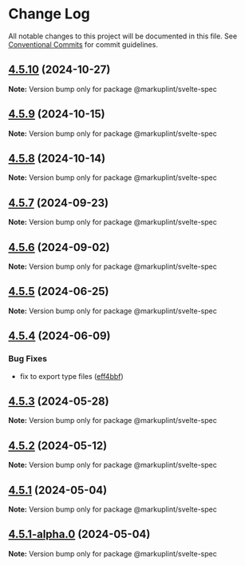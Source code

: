 # Change Log

All notable changes to this project will be documented in this file.
See [Conventional Commits](https://conventionalcommits.org) for commit guidelines.

## [4.5.10](https://github.com/markuplint/markuplint/compare/@markuplint/svelte-spec@4.5.9...@markuplint/svelte-spec@4.5.10) (2024-10-27)

**Note:** Version bump only for package @markuplint/svelte-spec





## [4.5.9](https://github.com/markuplint/markuplint/compare/@markuplint/svelte-spec@4.5.8...@markuplint/svelte-spec@4.5.9) (2024-10-15)

**Note:** Version bump only for package @markuplint/svelte-spec

## [4.5.8](https://github.com/markuplint/markuplint/compare/@markuplint/svelte-spec@4.5.7...@markuplint/svelte-spec@4.5.8) (2024-10-14)

**Note:** Version bump only for package @markuplint/svelte-spec

## [4.5.7](https://github.com/markuplint/markuplint/compare/@markuplint/svelte-spec@4.5.6...@markuplint/svelte-spec@4.5.7) (2024-09-23)

**Note:** Version bump only for package @markuplint/svelte-spec

## [4.5.6](https://github.com/markuplint/markuplint/compare/@markuplint/svelte-spec@4.5.5...@markuplint/svelte-spec@4.5.6) (2024-09-02)

**Note:** Version bump only for package @markuplint/svelte-spec

## [4.5.5](https://github.com/markuplint/markuplint/compare/@markuplint/svelte-spec@4.5.4...@markuplint/svelte-spec@4.5.5) (2024-06-25)

**Note:** Version bump only for package @markuplint/svelte-spec

## [4.5.4](https://github.com/markuplint/markuplint/compare/@markuplint/svelte-spec@4.5.3...@markuplint/svelte-spec@4.5.4) (2024-06-09)

### Bug Fixes

- fix to export type files ([eff4bbf](https://github.com/markuplint/markuplint/commit/eff4bbfd127574809dc5e15d7cafe87699758ee0))

## [4.5.3](https://github.com/markuplint/markuplint/compare/@markuplint/svelte-spec@4.5.2...@markuplint/svelte-spec@4.5.3) (2024-05-28)

**Note:** Version bump only for package @markuplint/svelte-spec

## [4.5.2](https://github.com/markuplint/markuplint/compare/@markuplint/svelte-spec@4.5.1...@markuplint/svelte-spec@4.5.2) (2024-05-12)

**Note:** Version bump only for package @markuplint/svelte-spec

## [4.5.1](https://github.com/markuplint/markuplint/compare/@markuplint/svelte-spec@4.5.1-alpha.0...@markuplint/svelte-spec@4.5.1) (2024-05-04)

**Note:** Version bump only for package @markuplint/svelte-spec

## [4.5.1-alpha.0](https://github.com/markuplint/markuplint/compare/@markuplint/svelte-spec@4.5.0...@markuplint/svelte-spec@4.5.1-alpha.0) (2024-05-04)

**Note:** Version bump only for package @markuplint/svelte-spec
